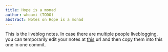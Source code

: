 ```yaml
---
title: Hope is a monad
author: whoami (TODO)
abstract: Notes on Hope is a monad
---
```


This is the liveblog notes.  In case there are multiple
people liveblogging, you can temporarily edit your notes
at [this](hope-is-a-monad/template.md) url and then copy them into this one in one
commit.
